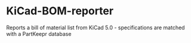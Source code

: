 # KiCad-BOM-reporter
Reports a bill of material list from KiCad 5.0 - specifications are matched with a PartKeepr database
